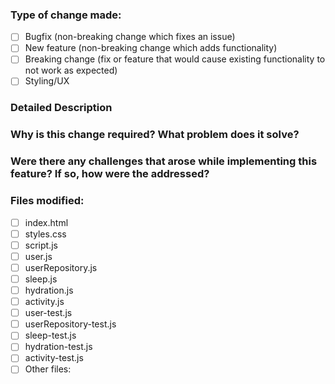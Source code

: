 ### Type of change made:
- [ ] Bugfix (non-breaking change which fixes an issue)
- [ ] New feature (non-breaking change which adds functionality)
- [ ] Breaking change (fix or feature that would cause existing functionality to not work as expected)
- [ ] Styling/UX

### Detailed Description

### Why is this change required? What problem does it solve?

### Were there any challenges that arose while implementing this feature? If so, how were the addressed?

### Files modified:
- [ ] index.html
- [ ] styles.css
- [ ] script.js
- [ ] user.js
- [ ] userRepository.js
- [ ] sleep.js
- [ ] hydration.js
- [ ] activity.js
- [ ] user-test.js
- [ ] userRepository-test.js
- [ ] sleep-test.js
- [ ] hydration-test.js
- [ ] activity-test.js
- [ ] Other files:
